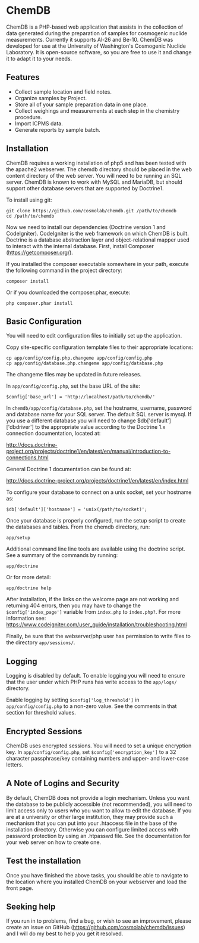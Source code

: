ChemDB
======

ChemDB is a PHP-based web application that assists in the collection of data
generated during the preparation of samples for cosmogenic nuclide
measurements. Currently it supports Al-26 and Be-10. ChemDB was developed for
use at the University of Washington's Cosmogenic Nuclide Laboratory. It is
open-source software, so you are free to use it and change it to adapt it to
your needs.

Features
--------

- Collect sample location and field notes.
- Organize samples by Project.
- Store all of your sample preparation data in one place.
- Collect weighings and measurements at each step in the chemistry procedure.
- Import ICPMS data.
- Generate reports by sample batch.

Installation
------------

ChemDB requires a working installation of php5 and has been tested with the
apache2 webserver. The chemdb directory should be placed in the web content
directory of the web server. You will need to be running an SQL server.
ChemDB is known to work with MySQL and MariaDB, but should support other
database servers that are supported by Doctrine1.

To install using git:

    git clone https://github.com/cosmolab/chemdb.git /path/to/chemdb
    cd /path/to/chemdb

Now we need to install our dependencies (Doctrine version 1 and CodeIgniter).
CodeIgniter is the web framework on which ChemDB is built. Doctrine is a
database abstraction layer and object-relational mapper used to interact
with the internal database. First, install Composer
(https://getcomposer.org/).

If you installed the composer executable somewhere in your path,
execute the following command in the project directory:

    composer install

Or if you downloaded the composer.phar, execute:

    php composer.phar install

Basic Configuration
-------------------

You will need to edit configuration files to initially set up the application.

Copy site-specific configuration template files to their appropriate locations:

    cp app/config/config.php.changeme app/config/config.php
    cp app/config/database.php.changeme app/config/database.php

The changeme files may be updated in future releases.

In `app/config/config.php`, set the base URL of the site:

    $config['base_url'] = 'http://localhost/path/to/chemdb/'

In `chemdb/app/config/database.php`, set the hostname, username, password and
database name for your SQL server. The default SQL server is mysql. If you use
a different database you will need to change $db['default']['dbdriver'] to the
appropriate value according to the Doctrine 1.x connection documentation,
located at:

http://docs.doctrine-project.org/projects/doctrine1/en/latest/en/manual/introduction-to-connections.html

General Doctrine 1 documentation can be found at:

http://docs.doctrine-project.org/projects/doctrine1/en/latest/en/index.html

To configure your database to connect on a unix socket, set your hostname as:

    $db['default']['hostname'] = 'unix(/path/to/socket)';

Once your database is properly configured, run the setup script to create the
databases and tables. From the chemdb directory, run:

    app/setup

Additional command line line tools are available using the doctrine script. See
a summary of the commands by running:

    app/doctrine

Or for more detail:

    app/doctrine help

After installation, if the links on the welcome page are not working and
returning 404 errors, then you may have to change the `$config['index_page']`
variable from `index.php` to `index.php?`. For more information see:
https://www.codeigniter.com/user_guide/installation/troubleshooting.html

Finally, be sure that the webserver/php user has permission to write files to
the directory `app/sessions/`.

Logging
-------

Logging is disabled by default. To enable logging you will need to ensure that
the user under which PHP runs has write access to the `app/logs/` directory.

Enable logging by setting `$config['log_threshold']` in `app/config/config.php`
to a non-zero value. See the comments in that section for threshold values.

Encrypted Sessions
------------------

ChemDB uses encrypted sessions. You will need to set a unique encryption key.
In `app/config/config.php`, set `$config['encryption_key']` to a 32
character passphrase/key containing numbers and upper- and lower-case letters.

A Note of Logins and Security
-----------------------------

By default, ChemDB does not provide a login mechanism. Unless you want the
database to be publicly accessible (not recommended), you will need to
limit access only to users who you want to allow to edit the database.
If you are at a university or other large institution,
they may provide such a mechanism that you can put into your .htaccess
file in the base of the installation directory.
Otherwise you can configure limited access with
password protection by using an .htpasswd file.
See the documentation for your web server on how to create one.

Test the installation
---------------------

Once you have finished the above tasks, you should be able to navigate to the
location where you installed ChemDB on your webserver and load the front page.

Seeking help
------------

If you run in to problems, find a bug, or wish to see an improvement,
please create an issue on GitHub (https://github.com/cosmolab/chemdb/issues)
and I will do my best to help you get it resolved.

